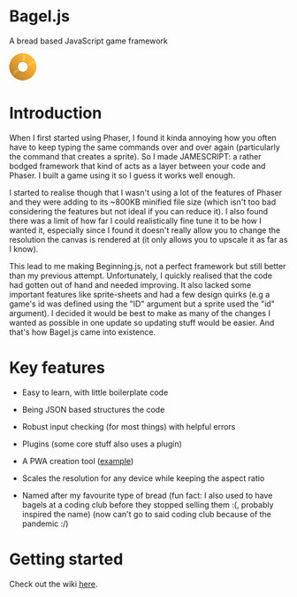 # Bagel.js
A bread based JavaScript game framework

![alt text](https://github.com/hedgehog125/Bagel.js/blob/veryVeryUnstable/assets/imgs/bagel.png "The Bagel.js Logo")

# Introduction
When I first started using Phaser, I found it kinda annoying how you often have to keep typing the same commands over and over again (particularly the command that creates a sprite). So I made JAMESCRIPT: a rather bodged framework that kind of acts as a layer between your code and Phaser. I built a game using it so I guess it works well enough.

I started to realise though that I wasn't using a lot of the features of Phaser and they were adding to its ~800KB minified file size (which isn't too bad considering the features but not ideal if you can reduce it). I also found there was a limit of how far I could realistically fine tune it to be how I wanted it, especially since I found it doesn't really allow you to change the resolution the canvas is rendered at (it only allows you to upscale it as far as I know).

This lead to me making Beginning.js, not a perfect framework but still better than my previous attempt. Unfortunately, I quickly realised that the code had gotten out of hand and needed improving. It also lacked some important features like sprite-sheets and had a few design quirks (e.g a game's id was defined using the "ID" argument but a sprite used the "id" argument). I decided it would be best to make as many of the changes I wanted as possible in one update so updating stuff would be easier. And that's how Bagel.js came into existence.

# Key features
 * Easy to learn, with little boilerplate code
 * Being JSON based structures the code
 * Robust input checking (for most things) with helpful errors
 * Plugins (some core stuff also uses a plugin)
 * A PWA creation tool ([example](http://hedgehog125.github.io/Bagel-PWA/))
 * Scales the resolution for any device while keeping the aspect ratio

 * Named after my favourite type of bread (fun fact: I also used to have bagels at a coding club before they stopped selling them :(, probably inspired the name)
 (now can't go to said coding club because of the pandemic :/)

 # Getting started
 Check out the wiki [here](https://github.com/hedgehog125/Bagel.js/wiki).
